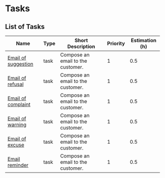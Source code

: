 # Tasks

## List of Tasks

| Name                                                | Type | Short Description                 | Priority | Estimation (h) |
| --------------------------------------------------- | ---- | --------------------------------- | -------- | -------------- |
| [Email of suggestion](./email-suggestion/readme.md) | task | Compose an email to the customer. | 1        | 0.5            |
| [Email of refusal](./email-refusal/readme.md)       | task | Compose an email to the customer. | 1        | 0.5            |
| [Email of complaint](./email-complaint/readme.md)   | task | Compose an email to the customer. | 1        | 0.5            |
| [Email of warning](./email-warning/readme.md)       | task | Compose an email to the customer. | 1        | 0.5            |
| [Email of excuse](./email-excuse/readme.md)         | task | Compose an email to the customer. | 1        | 0.5            |
| [Email reminder](./email-reminder/readme.md)        | task | Compose an email to the customer. | 1        | 0.5            |
